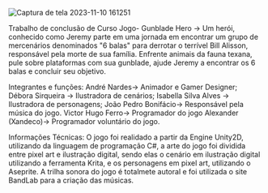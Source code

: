 ![Captura de tela 2023-11-10 161251](https://github.com/IsabellaSMA/TCC2023/assets/86487337/7ecd8afb-66fa-4adf-b71d-e0b1e78ae5d6)


Trabalho de conclusão de Curso
Jogo- Gunblade Hero -> Um herói, conhecido como Jeremy parte em uma jornada em encontrar um grupo de mercenários denominados "6 balas" para derrotar o terrível Bill Alisson, responsável pela morte de sua família.
Enfrente animais da fauna texana, pule sobre plataformas com sua gunblade, ajude Jeremy a encontrar os 6 balas e concluir seu objetivo.

Integrantes e funções: 
André Nardes-> Animador e Gamer Designer;
Débora Sirqueira -> Ilustradora de cenários;
Isabella Silva Alves -> Ilustradora de personagens;
João Pedro Bonifácio-> Responsável pela música do jogo.
Victor Hugo Ferro-> Programador do jogo
Alexander (Xandeco)-> Programador voluntário do jogo.

Informações Técnicas: O jogo foi realidado a partir da Engine Unity2D, utilizando da linguagem de programação C#, a arte do jogo foi dividida entre pixel art e ilustração digital, sendo elas o cenário em ilustração digital utilizando a ferramenta Krita, e os personagens em pixel art, utilizando o Aseprite. A trilha sonora do jogo é totalmete autoral e foi utilizada o site BandLab para a criação das músicas. 

